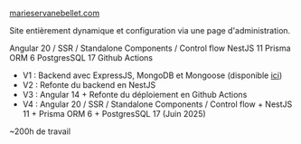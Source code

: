 
[marieservanebellet.com](https://marieservanebellet.com)

Site entièrement dynamique et configuration via une page d'administration.


Angular 20 / SSR / Standalone Components / Control flow
NestJS 11 
Prisma ORM 6 
PostgresSQL 17
Github Actions
 
- V1 : Backend avec ExpressJS, MongoDB et Mongoose (disponible [ici](https://github.com/eloiblt/msb_express_backend))
- V2 : Refonte du backend en NestJS
- V3 : Angular 14 + Refonte du déploiement en Github Actions 
- V4 : Angular 20 / SSR / Standalone Components / Control flow + NestJS 11 + Prisma ORM 6 + PostgresSQL 17 (Juin 2025)

~200h de travail
